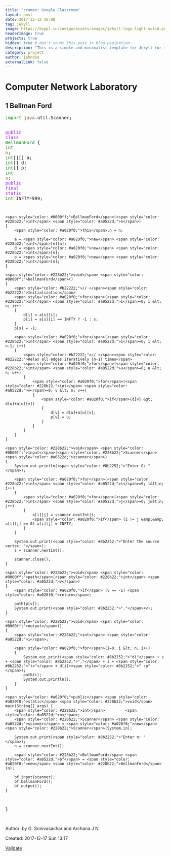 ```yaml
---
title: ":ramen: Google Classroom"
layout: post
date: 2017-12-12 20:00
tag: jekyll
image: https://koppl.in/indigo/assets/images/jekyll-logo-light-solid.png
headerImage: true
projects: true
hidden: true # don't count this post in blog pagination
description: "This is a simple and minimalist template for Jekyll for those who likes to eat noodles."
category: project
author: johndoe
externalLink: false
---
```


<body>
<div id="content">
<h1 class="title">Computer Network Laboratory</h1>

<div id="outline-container-orgec66cf5" class="outline-2">
<h2 id="orgec66cf5"><span class="section-number-2">1</span> Bellman Ford</h2>
<div class="outline-text-2" id="text-1">
<div class="org-src-container">
<pre class="src src-C++"><span style="color: #228b22;">import</span> <span style="color: #a0522d;">java</span>.util.Scanner;

<span style="color: #a020f0;">public</span> <span style="color: #a020f0;">class</span> <span style="color: #228b22;">BellmanFord</span> {
    <span style="color: #228b22;">int</span> <span style="color: #a0522d;">n</span>;
    <span style="color: #228b22;">int</span>[][] a;
    <span style="color: #228b22;">int</span>[]   d;
    <span style="color: #228b22;">int</span>[]   p;
    <span style="color: #228b22;">int</span> <span style="color: #a0522d;">s</span>;
    <span style="color: #a020f0;">public</span> <span style="color: #a020f0;">final</span> <span style="color: #a020f0;">static</span> <span style="color: #228b22;">int</span> INFTY=999;

    <span style="color: #0000ff;">BellmanFord</span>(<span style="color: #228b22;">int</span> <span style="color: #a0522d;">n</span>)
    {
        <span style="color: #a020f0;">this</span>.n = n;

        a = <span style="color: #a020f0;">new</span> <span style="color: #228b22;">int</span>[n][n];
        d = <span style="color: #a020f0;">new</span> <span style="color: #228b22;">int</span>[n];
        p = <span style="color: #a020f0;">new</span> <span style="color: #228b22;">int</span>[n];
    }

    <span style="color: #228b22;">void</span> <span style="color: #0000ff;">bellmanFord</span>()
    {
        <span style="color: #b22222;">// </span><span style="color: #b22222;">Initialization</span>
        <span style="color: #a020f0;">for</span>(<span style="color: #228b22;">int</span> <span style="color: #a0522d;">i</span>=0; i &lt; n; i++)
        {
            d[i] = a[s][i];
            p[i] = a[s][i] == INFTY ? -1 : s;
        }
        p[s] = -1;

        <span style="color: #a020f0;">for</span>(<span style="color: #228b22;">int</span> <span style="color: #a0522d;">i</span>=0; i &lt; n-1; i++)
        {
            <span style="color: #b22222;">// </span><span style="color: #b22222;">Relax all edges iteratively (n-1) times</span>
            <span style="color: #a020f0;">for</span>(<span style="color: #228b22;">int</span> <span style="color: #a0522d;">u</span>=0; u &lt; n; u++)
            {
                <span style="color: #a020f0;">for</span>(<span style="color: #228b22;">int</span> <span style="color: #a0522d;">v</span>=0; v &lt; n; v++)
                {
                    <span style="color: #a020f0;">if</span>(d[v] &gt; d[u]+a[u][v])
                    {
                        d[v] = d[u]+a[u][v];
                        p[v] = u;
                    }
                }
            }
        }
    }

    <span style="color: #228b22;">void</span> <span style="color: #0000ff;">input</span>(<span style="color: #228b22;">Scanner</span> <span style="color: #a0522d;">scanner</span>)
    {
        System.out.println(<span style="color: #8b2252;">"Enter G: "</span>);

        <span style="color: #a020f0;">for</span>(<span style="color: #228b22;">int</span> <span style="color: #a0522d;">i</span>=0; i&lt;n; i++)
        {   
            <span style="color: #a020f0;">for</span>(<span style="color: #228b22;">int</span> <span style="color: #a0522d;">j</span>=0; j&lt;n; j++)
            {
                a[i][j] = scanner.nextInt();
                <span style="color: #a020f0;">if</span> (i != j &amp;&amp; a[i][j] == 0) a[i][j] = INFTY;
            }
        }

        System.out.print(<span style="color: #8b2252;">"Enter the source vertex: "</span>);
        s = scanner.nextInt();

        scanner.close();
    }

    <span style="color: #228b22;">void</span> <span style="color: #0000ff;">path</span>(<span style="color: #228b22;">int</span> <span style="color: #a0522d;">v</span>)
    {
        <span style="color: #a020f0;">if</span> (v == -1) <span style="color: #a020f0;">return</span>;

        path(p[v]);
        System.out.print(<span style="color: #8b2252;">"."</span>+v);
    }

    <span style="color: #228b22;">void</span> <span style="color: #0000ff;">output</span>()
    {
        <span style="color: #228b22;">int</span> <span style="color: #a0522d;">i</span>;

        <span style="color: #a020f0;">for</span>(i=0; i &lt; n; i++)
        {
            System.out.print(<span style="color: #8b2252;">"d("</span> + s + <span style="color: #8b2252;">","</span> + i + <span style="color: #8b2252;">")="</span> + d[i]+<span style="color: #8b2252;">" :p"</span>);
            path(i);
            System.out.println();
        }
    }

    <span style="color: #a020f0;">public</span> <span style="color: #a020f0;">static</span> <span style="color: #228b22;">void</span> main(String[] args) {
        <span style="color: #228b22;">int</span>         <span style="color: #a0522d;">n</span>;
        <span style="color: #228b22;">Scanner</span> <span style="color: #a0522d;">scanner</span> = <span style="color: #a020f0;">new</span> <span style="color: #228b22;">Scanner</span>(System.in);

        System.out.print(<span style="color: #8b2252;">"Enter n: "</span>);
        n = scanner.nextInt();

        <span style="color: #228b22;">BellmanFord</span> <span style="color: #a0522d;">bf</span> = <span style="color: #a020f0;">new</span> <span style="color: #228b22;">BellmanFord</span>(n);

        bf.input(scanner);
        bf.bellmanFord();
        bf.output();
    }
}


</pre>
</div>
</div>
</div>
</div>
<div id="postamble" class="status">
<p class="author">Author: by G. Srinivasachar and Archana J N</p>
<p class="date">Created: 2017-12-17 Sun 13:17</p>
<p class="validation"><a href="http://validator.w3.org/check?uri=referer">Validate</a></p>
</div>
</body>

